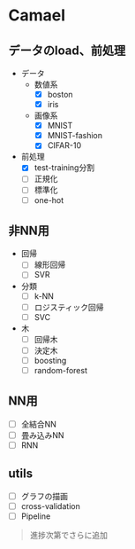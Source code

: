 # Camael

## データのload、前処理
* データ
    * 数値系
        * [x] boston
        * [x] iris
    * 画像系
        * [x] MNIST
        * [x] MNIST-fashion
        * [x] CIFAR-10

* 前処理
    * [x] test-training分割
    * [ ] 正規化
    * [ ] 標準化
    * [ ] one-hot

## 非NN用
* 回帰
    * [ ] 線形回帰
    * [ ] SVR

* 分類
    * [ ] k-NN
    * [ ] ロジスティック回帰
    * [ ] SVC

* 木
    * [ ] 回帰木
    * [ ] 決定木
    * [ ] boosting
    * [ ] random-forest

## NN用
* [ ] 全結合NN
* [ ] 畳み込みNN
* [ ] RNN

## utils
* [ ] グラフの描画
* [ ] cross-validation
* [ ] Pipeline

> 進捗次第でさらに追加